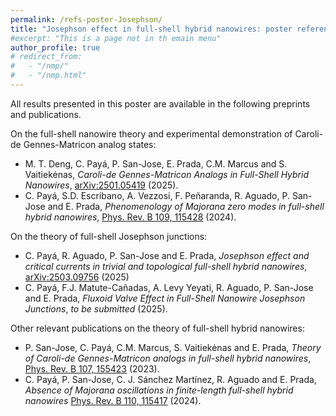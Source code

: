 ```yaml
---
permalink: /refs-poster-Josephson/
title: "Josephson effect in full-shell hybrid nanowires: poster references"
#excerpt: "This is a page not in th emain menu"
author_profile: true
# redirect_from: 
#   - "/nmp/"
#   - "/nmp.html"
---
```

All results presented in this poster are available in the following preprints and publications.

On the full-shell nanowire theory and experimental demonstration of Caroli-de Gennes-Matricon analog states:
+ M. T. Deng, C. Payá, P. San-Jose, E. Prada, C.M. Marcus and S. Vaitiekėnas, *Caroli-de Gennes-Matricon Analogs in Full-Shell Hybrid Nanowires*, [arXiv:2501.05419](https://arxiv.org/abs/2501.05419) (2025).
+ C. Payá, S.D. Escribano, A. Vezzosi, F. Peñaranda, R. Aguado, P. San-Jose and E. Prada, *Phenomenology of Majorana zero modes in full-shell hybrid nanowires*, [Phys. Rev. B 109, 115428](https://doi.org/10.1103/PhysRevB.109.115428) (2024).

On the theory of full-shell Josephson junctions:
+ C. Payá, R. Aguado, P. San-Jose and E. Prada, *Josephson effect and critical currents in trivial and topological full-shell hybrid nanowires*, [arXiv:2503.09756](https://arxiv.org/abs/2503.09756) (2025)
+ C. Payá, F.J. Matute-Cañadas, A. Levy Yeyati, R. Aguado, P. San-Jose and E. Prada, *Fluxoid Valve Effect in Full-Shell Nanowire Josephson Junctions*, *to be submitted* (2025).

Other relevant publications on the theory of full-shell hybrid nanowires:
+ P. San-Jose, C. Payá, C.M. Marcus, S. Vaitiekėnas and E. Prada, *Theory of Caroli-de Gennes-Matricon analogs in full-shell hybrid nanowires*, [Phys. Rev. B 107, 155423](https://doi.org/10.1103/PhysRevB.107.155423) (2023).
+ C. Payá, P. San-Jose, C. J. Sánchez Martínez, R. Aguado and E. Prada, *Absence of Majorana oscillations in finite-length full-shell hybrid nanowires* [Phys. Rev. B 110, 115417](https://doi.org/10.1103/PhysRevB.110.115417) (2024).
